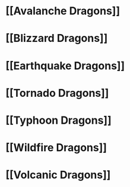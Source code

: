 # [[Avalanche Dragons]]
# [[Blizzard Dragons]]
# [[Earthquake Dragons]]
# [[Tornado Dragons]]
# [[Typhoon Dragons]]
# [[Wildfire Dragons]]
# [[Volcanic Dragons]]